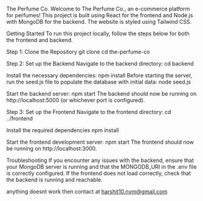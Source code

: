 The Perfume Co.
Welcome to The Perfume Co., an e-commerce platform for perfumes! This project is built using React for the frontend and Node.js with MongoDB for the backend. The website is styled using Tailwind CSS.

Getting Started
To run this project locally, follow the steps below for both the frontend and backend.

Step 1: Clone the Repository
git clone <repository-url>
cd the-perfume-co

Step 2: Set up the Backend
Navigate to the backend directory:
cd backend

Install the necessary dependencies:
npm install
Before starting the server, run the seed.js file to populate the database with initial data:
node seed.js

Start the backend server:
npm start
The backend should now be running on http://localhost:5000 (or whichever port is configured).

Step 3: Set up the Frontend
Navigate to the frontend directory:
cd ../frontend

Install the required dependencies
npm install


Start the frontend development server:
npm start
The frontend should now be running on http://localhost:3000.

Troubleshooting
If you encounter any issues with the backend, ensure that your MongoDB server is running and that the MONGODB_URI in the .env file is correctly configured.
If the frontend does not load correctly, check that the backend is running and reachable.

anything doesnt work then contact at harshit10.nvm@gmail.com 
